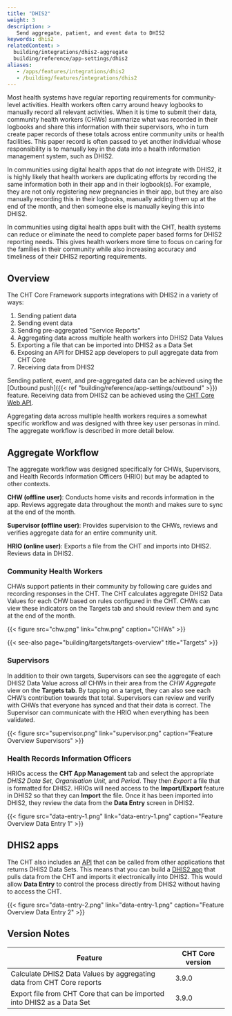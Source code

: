 ```yaml
---
title: "DHIS2"
weight: 3
description: >
   Send aggregate, patient, and event data to DHIS2
keywords: dhis2
relatedContent: >
  building/integrations/dhis2-aggregate
  building/reference/app-settings/dhis2
aliases:
   - /apps/features/integrations/dhis2
   - /building/features/integrations/dhis2
---
```


Most health systems have regular reporting requirements for community-level activities. Health workers often carry around heavy logbooks to manually record all relevant activities. When it is time to submit their data, community health workers (CHWs) summarize what was recorded in their logbooks and share this information with their supervisors, who in turn create paper records of these totals across entire community units or health facilities. This paper record is often passed to yet another individual whose responsibility is to manually key in the data into a health information management system, such as DHIS2.

In communities using digital health apps that do not integrate with DHIS2, it is highly likely that health workers are duplicating efforts by recording the same information both in their app and in their logbook(s).  For example, they are not only registering new pregnancies in their app, but they are also manually recording this in their logbooks, manually adding them up at the end of the month, and then someone else is manually keying this into DHIS2.

In communities using digital health apps built with the CHT, health systems can reduce or eliminate the need to complete paper based forms for DHIS2 reporting needs. This gives health workers more time to focus on caring for the families in their community while also increasing accuracy and timeliness of their DHIS2 reporting requirements.

## Overview

The CHT Core Framework supports integrations with DHIS2 in a variety of ways:

1. Sending patient data
2. Sending event data
3. Sending pre-aggregated "Service Reports"
4. Aggregating data across multiple health workers into DHIS2 Data Values
5. Exporting a file that can be imported into DHIS2 as a Data Set
6. Exposing an API for DHIS2 app developers to pull aggregate data from CHT Core
7. Receiving data from DHIS2

Sending patient, event, and pre-aggregated data can be achieved using the [Outbound push]({{< ref "building/reference/app-settings/outbound" >}}) feature. Receiving data from DHIS2 can be achieved using the [CHT Core Web API](https://github.com/medic/cht-core/tree/master/api). 

Aggregating data across multiple health workers requires a somewhat specific workflow and was designed with three key user personas in mind. The aggregate workflow is described in more detail below.

## Aggregate Workflow

The aggregate workflow was designed specifically for CHWs, Supervisors, and Health Records Information Officers (HRIO) but may be adapted to other contexts. 

**CHW (offline user)**: Conducts home visits and records information in the app. Reviews aggregate data throughout the month and makes sure to sync at the end of the month.

**Supervisor (offline user)**: Provides supervision to the CHWs, reviews and verifies aggregate data for an entire community unit.

**HRIO (online user)**: Exports a file from the CHT and imports into DHIS2. Reviews data in DHIS2.

### Community Health Workers

CHWs support patients in their community by following care guides and recording responses in the CHT. The CHT calculates aggregate DHIS2 Data Values for each CHW based on rules configured in the CHT. CHWs can view these indicators on the Targets tab and should review them and sync at the end of the month.

{{< figure src="chw.png" link="chw.png" caption="CHWs" >}}

{{< see-also page="building/targets/targets-overview" title="Targets" >}}

### Supervisors

In addition to their own targets, Supervisors can see the aggregate of each DHIS2 Data Value across *all* CHWs in their area from the *CHW Aggregate* view on the **Targets tab**. By tapping on a target, they can also see each CHW’s contribution towards that total. Supervisors can review and verify with CHWs that everyone has synced and that their data is correct. The Supervisor can communicate with the HRIO when everything has been validated.

{{< figure src="supervisor.png" link="supervisor.png" caption="Feature Overview Supervisors" >}}

### Health Records Information Officers

HRIOs access the **CHT App Management** tab and select the appropriate *DHIS2 Data Set, Organisation Unit,* and *Period*. They then *Export* a file that is formatted for DHIS2. HRIOs will need access to the **Import/Export** feature in DHIS2 so that they can **Import** the file. Once it has been imported into DHIS2, they review the data from the **Data Entry** screen in DHIS2.

{{< figure src="data-entry-1.png" link="data-entry-1.png" caption="Feature Overview Data Entry 1" >}}

## DHIS2 apps

The CHT also includes an [API](https://github.com/medic/cht-core/tree/master/api) that can be called from other applications that returns DHIS2 Data Sets. This means that you can build a [DHIS2 app](https://docs.dhis2.org/master/en/developer/html/apps_creating_apps.html) that pulls data from the CHT and imports it electronically into DHIS2. This would allow **Data Entry** to control the process directly from DHIS2 without having to access the CHT.

{{< figure src="data-entry-2.png" link="data-entry-1.png" caption="Feature Overview Data Entry 2" >}}

## Version Notes

|Feature|CHT Core version|
|---|---|
|Calculate DHIS2 Data Values by aggregating data from CHT Core reports |3.9.0|
|Export file from CHT Core that can be imported into DHIS2 as a Data Set|3.9.0|
